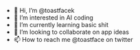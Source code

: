 - 👋 Hi, I’m @toastfacek
- 👀 I’m interested in AI coding
- 🌱 I’m currently learning basic shit
- 💞️ I’m looking to collaborate on app ideas
- 📫 How to reach me @toastface on twitter

<!---
toastfacek/toastfacek is a ✨ special ✨ repository because its `README.md` (this file) appears on your GitHub profile.
You can click the Preview link to take a look at your changes.
--->
